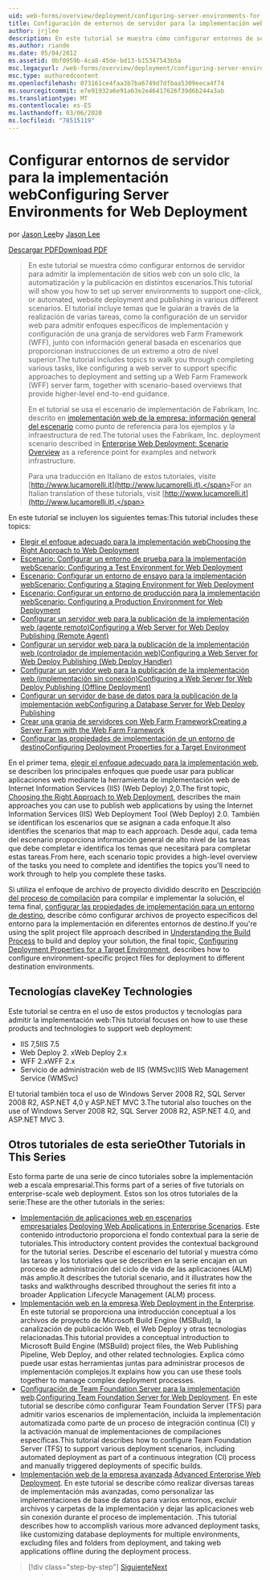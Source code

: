 ```yaml
---
uid: web-forms/overview/deployment/configuring-server-environments-for-web-deployment/configuring-server-environments-for-web-deployment
title: Configuración de entornos de servidor para la implementación web | Microsoft Docs
author: jrjlee
description: En este tutorial se muestra cómo configurar entornos de servidor para ofrecer compatibilidad con la implementación y publicación de sitios web con un solo clic, o automatizada, en diferentes escenario...
ms.author: riande
ms.date: 05/04/2012
ms.assetid: 0bf0959b-4ca8-45de-bd13-b15347543b5a
msc.legacyurl: /web-forms/overview/deployment/configuring-server-environments-for-web-deployment/configuring-server-environments-for-web-deployment
msc.type: authoredcontent
ms.openlocfilehash: 073161ce4faa3b7ba6749d7dfbaa5309eeca4f74
ms.sourcegitcommit: e7e91932a6e91a63e2e46417626f39d6b244a3ab
ms.translationtype: MT
ms.contentlocale: es-ES
ms.lasthandoff: 03/06/2020
ms.locfileid: "78515119"
---
```

# <a name="configuring-server-environments-for-web-deployment"></a><span data-ttu-id="e21f0-103">Configurar entornos de servidor para la implementación web</span><span class="sxs-lookup"><span data-stu-id="e21f0-103">Configuring Server Environments for Web Deployment</span></span>

<span data-ttu-id="e21f0-104">por [Jason Lee](https://github.com/jrjlee)</span><span class="sxs-lookup"><span data-stu-id="e21f0-104">by [Jason Lee](https://github.com/jrjlee)</span></span>

[<span data-ttu-id="e21f0-105">Descargar PDF</span><span class="sxs-lookup"><span data-stu-id="e21f0-105">Download PDF</span></span>](https://msdnshared.blob.core.windows.net/media/MSDNBlogsFS/prod.evol.blogs.msdn.com/CommunityServer.Blogs.Components.WeblogFiles/00/00/00/63/56/8130.DeployingWebAppsInEnterpriseScenarios.pdf)

> <span data-ttu-id="e21f0-106">En este tutorial se muestra cómo configurar entornos de servidor para admitir la implementación de sitios web con un solo clic, la automatización y la publicación en distintos escenarios.</span><span class="sxs-lookup"><span data-stu-id="e21f0-106">This tutorial will show you how to set up server environments to support one-click, or automated, website deployment and publishing in various different scenarios.</span></span> <span data-ttu-id="e21f0-107">El tutorial incluye temas que le guiarán a través de la realización de varias tareas, como la configuración de un servidor web para admitir enfoques específicos de implementación y configuración de una granja de servidores web Farm Framework (WFF), junto con información general basada en escenarios que proporcionan instrucciones de un extremo a otro de nivel superior.</span><span class="sxs-lookup"><span data-stu-id="e21f0-107">The tutorial includes topics to walk you through completing various tasks, like configuring a web server to support specific approaches to deployment and setting up a Web Farm Framework (WFF) server farm, together with scenario-based overviews that provide higher-level end-to-end guidance.</span></span>
> 
> <span data-ttu-id="e21f0-108">En el tutorial se usa el escenario de implementación de Fabrikam, Inc. descrito en [implementación web de la empresa: información general del escenario](../deploying-web-applications-in-enterprise-scenarios/enterprise-web-deployment-scenario-overview.md) como punto de referencia para los ejemplos y la infraestructura de red.</span><span class="sxs-lookup"><span data-stu-id="e21f0-108">The tutorial uses the Fabrikam, Inc. deployment scenario described in [Enterprise Web Deployment: Scenario Overview](../deploying-web-applications-in-enterprise-scenarios/enterprise-web-deployment-scenario-overview.md) as a reference point for examples and network infrastructure.</span></span>
> 
> <span data-ttu-id="e21f0-109">Para una traducción en Italiano de estos tutoriales, visite [http://www.lucamorelli.it](http://www.lucamorelli.it).</span><span class="sxs-lookup"><span data-stu-id="e21f0-109">For an Italian translation of these tutorials, visit [http://www.lucamorelli.it](http://www.lucamorelli.it).</span></span>

<span data-ttu-id="e21f0-110">En este tutorial se incluyen los siguientes temas:</span><span class="sxs-lookup"><span data-stu-id="e21f0-110">This tutorial includes these topics:</span></span>

- [<span data-ttu-id="e21f0-111">Elegir el enfoque adecuado para la implementación web</span><span class="sxs-lookup"><span data-stu-id="e21f0-111">Choosing the Right Approach to Web Deployment</span></span>](choosing-the-right-approach-to-web-deployment.md)
- [<span data-ttu-id="e21f0-112">Escenario: Configurar un entorno de prueba para la implementación web</span><span class="sxs-lookup"><span data-stu-id="e21f0-112">Scenario: Configuring a Test Environment for Web Deployment</span></span>](scenario-configuring-a-test-environment-for-web-deployment.md)
- [<span data-ttu-id="e21f0-113">Escenario: Configurar un entorno de ensayo para la implementación web</span><span class="sxs-lookup"><span data-stu-id="e21f0-113">Scenario: Configuring a Staging Environment for Web Deployment</span></span>](scenario-configuring-a-staging-environment-for-web-deployment.md)
- [<span data-ttu-id="e21f0-114">Escenario: Configurar un entorno de producción para la implementación web</span><span class="sxs-lookup"><span data-stu-id="e21f0-114">Scenario: Configuring a Production Environment for Web Deployment</span></span>](scenario-configuring-a-production-environment-for-web-deployment.md)
- [<span data-ttu-id="e21f0-115">Configurar un servidor web para la publicación de la implementación web (agente remoto)</span><span class="sxs-lookup"><span data-stu-id="e21f0-115">Configuring a Web Server for Web Deploy Publishing (Remote Agent)</span></span>](configuring-a-web-server-for-web-deploy-publishing-remote-agent.md)
- [<span data-ttu-id="e21f0-116">Configurar un servidor web para la publicación de la implementación web (controlador de implementación web)</span><span class="sxs-lookup"><span data-stu-id="e21f0-116">Configuring a Web Server for Web Deploy Publishing (Web Deploy Handler)</span></span>](configuring-a-web-server-for-web-deploy-publishing-web-deploy-handler.md)
- [<span data-ttu-id="e21f0-117">Configurar un servidor web para la publicación de la implementación web (implementación sin conexión)</span><span class="sxs-lookup"><span data-stu-id="e21f0-117">Configuring a Web Server for Web Deploy Publishing (Offline Deployment)</span></span>](configuring-a-web-server-for-web-deploy-publishing-offline-deployment.md)
- [<span data-ttu-id="e21f0-118">Configurar un servidor de base de datos para la publicación de la implementación web</span><span class="sxs-lookup"><span data-stu-id="e21f0-118">Configuring a Database Server for Web Deploy Publishing</span></span>](configuring-a-database-server-for-web-deploy-publishing.md)
- [<span data-ttu-id="e21f0-119">Crear una granja de servidores con Web Farm Framework</span><span class="sxs-lookup"><span data-stu-id="e21f0-119">Creating a Server Farm with the Web Farm Framework</span></span>](creating-a-server-farm-with-the-web-farm-framework.md)
- [<span data-ttu-id="e21f0-120">Configurar las propiedades de implementación de un entorno de destino</span><span class="sxs-lookup"><span data-stu-id="e21f0-120">Configuring Deployment Properties for a Target Environment</span></span>](configuring-deployment-properties-for-a-target-environment.md)

<span data-ttu-id="e21f0-121">En el primer tema, [elegir el enfoque adecuado para la implementación web](choosing-the-right-approach-to-web-deployment.md), se describen los principales enfoques que puede usar para publicar aplicaciones web mediante la herramienta de implementación web de Internet Information Services (IIS) (Web Deploy) 2,0.</span><span class="sxs-lookup"><span data-stu-id="e21f0-121">The first topic, [Choosing the Right Approach to Web Deployment](choosing-the-right-approach-to-web-deployment.md), describes the main approaches you can use to publish web applications by using the Internet Information Services (IIS) Web Deployment Tool (Web Deploy) 2.0.</span></span> <span data-ttu-id="e21f0-122">También se identifican los escenarios que se asignan a cada enfoque.</span><span class="sxs-lookup"><span data-stu-id="e21f0-122">It also identifies the scenarios that map to each approach.</span></span> <span data-ttu-id="e21f0-123">Desde aquí, cada tema del escenario proporciona información general de alto nivel de las tareas que debe completar e identifica los temas que necesitará para completar estas tareas.</span><span class="sxs-lookup"><span data-stu-id="e21f0-123">From here, each scenario topic provides a high-level overview of the tasks you need to complete and identifies the topics you'll need to work through to help you complete these tasks.</span></span>

<span data-ttu-id="e21f0-124">Si utiliza el enfoque de archivo de proyecto dividido descrito en [Descripción del proceso de compilación](../web-deployment-in-the-enterprise/understanding-the-build-process.md) para compilar e implementar la solución, el tema final, [configurar las propiedades de implementación para un entorno de destino](configuring-deployment-properties-for-a-target-environment.md), describe cómo configurar archivos de proyecto específicos del entorno para la implementación en diferentes entornos de destino.</span><span class="sxs-lookup"><span data-stu-id="e21f0-124">If you're using the split project file approach described in [Understanding the Build Process](../web-deployment-in-the-enterprise/understanding-the-build-process.md) to build and deploy your solution, the final topic, [Configuring Deployment Properties for a Target Environment](configuring-deployment-properties-for-a-target-environment.md), describes how to configure environment-specific project files for deployment to different destination environments.</span></span>

## <a name="key-technologies"></a><span data-ttu-id="e21f0-125">Tecnologías clave</span><span class="sxs-lookup"><span data-stu-id="e21f0-125">Key Technologies</span></span>

<span data-ttu-id="e21f0-126">Este tutorial se centra en el uso de estos productos y tecnologías para admitir la implementación web:</span><span class="sxs-lookup"><span data-stu-id="e21f0-126">This tutorial focuses on how to use these products and technologies to support web deployment:</span></span>

- <span data-ttu-id="e21f0-127">IIS 7,5</span><span class="sxs-lookup"><span data-stu-id="e21f0-127">IIS 7.5</span></span>
- <span data-ttu-id="e21f0-128">Web Deploy 2. x</span><span class="sxs-lookup"><span data-stu-id="e21f0-128">Web Deploy 2.x</span></span>
- <span data-ttu-id="e21f0-129">WFF 2.x</span><span class="sxs-lookup"><span data-stu-id="e21f0-129">WFF 2.x</span></span>
- <span data-ttu-id="e21f0-130">Servicio de administración web de IIS (WMSvc)</span><span class="sxs-lookup"><span data-stu-id="e21f0-130">IIS Web Management Service (WMSvc)</span></span>

<span data-ttu-id="e21f0-131">El tutorial también toca el uso de Windows Server 2008 R2, SQL Server 2008 R2, ASP.NET 4,0 y ASP.NET MVC 3.</span><span class="sxs-lookup"><span data-stu-id="e21f0-131">The tutorial also touches on the use of Windows Server 2008 R2, SQL Server 2008 R2, ASP.NET 4.0, and ASP.NET MVC 3.</span></span>

## <a name="other-tutorials-in-this-series"></a><span data-ttu-id="e21f0-132">Otros tutoriales de esta serie</span><span class="sxs-lookup"><span data-stu-id="e21f0-132">Other Tutorials in This Series</span></span>

<span data-ttu-id="e21f0-133">Esto forma parte de una serie de cinco tutoriales sobre la implementación web a escala empresarial.</span><span class="sxs-lookup"><span data-stu-id="e21f0-133">This forms part of a series of five tutorials on enterprise-scale web deployment.</span></span> <span data-ttu-id="e21f0-134">Estos son los otros tutoriales de la serie:</span><span class="sxs-lookup"><span data-stu-id="e21f0-134">These are the other tutorials in the series:</span></span>

- <span data-ttu-id="e21f0-135">[Implementación de aplicaciones web en escenarios empresariales](../deploying-web-applications-in-enterprise-scenarios/deploying-web-applications-in-enterprise-scenarios.md).</span><span class="sxs-lookup"><span data-stu-id="e21f0-135">[Deploying Web Applications in Enterprise Scenarios](../deploying-web-applications-in-enterprise-scenarios/deploying-web-applications-in-enterprise-scenarios.md).</span></span> <span data-ttu-id="e21f0-136">Este contenido introductorio proporciona el fondo contextual para la serie de tutoriales.</span><span class="sxs-lookup"><span data-stu-id="e21f0-136">This introductory content provides the contextual background for the tutorial series.</span></span> <span data-ttu-id="e21f0-137">Describe el escenario del tutorial y muestra cómo las tareas y los tutoriales que se describen en la serie encajan en un proceso de administración del ciclo de vida de las aplicaciones (ALM) más amplio.</span><span class="sxs-lookup"><span data-stu-id="e21f0-137">It describes the tutorial scenario, and it illustrates how the tasks and walkthroughs described throughout the series fit into a broader Application Lifecycle Management (ALM) process.</span></span>
- <span data-ttu-id="e21f0-138">[Implementación web en la empresa](../web-deployment-in-the-enterprise/web-deployment-in-the-enterprise.md).</span><span class="sxs-lookup"><span data-stu-id="e21f0-138">[Web Deployment in the Enterprise](../web-deployment-in-the-enterprise/web-deployment-in-the-enterprise.md).</span></span> <span data-ttu-id="e21f0-139">En este tutorial se proporciona una introducción conceptual a los archivos de proyecto de Microsoft Build Engine (MSBuild), la canalización de publicación Web, el Web Deploy y otras tecnologías relacionadas.</span><span class="sxs-lookup"><span data-stu-id="e21f0-139">This tutorial provides a conceptual introduction to Microsoft Build Engine (MSBuild) project files, the Web Publishing Pipeline, Web Deploy, and other related technologies.</span></span> <span data-ttu-id="e21f0-140">Explica cómo puede usar estas herramientas juntas para administrar procesos de implementación complejos.</span><span class="sxs-lookup"><span data-stu-id="e21f0-140">It explains how you can use these tools together to manage complex deployment processes.</span></span>
- <span data-ttu-id="e21f0-141">[Configuración de Team Foundation Server para la implementación web](../configuring-team-foundation-server-for-web-deployment/configuring-team-foundation-server-for-web-deployment.md).</span><span class="sxs-lookup"><span data-stu-id="e21f0-141">[Configuring Team Foundation Server for Web Deployment](../configuring-team-foundation-server-for-web-deployment/configuring-team-foundation-server-for-web-deployment.md).</span></span> <span data-ttu-id="e21f0-142">En este tutorial se describe cómo configurar Team Foundation Server (TFS) para admitir varios escenarios de implementación, incluida la implementación automatizada como parte de un proceso de integración continua (CI) y la activación manual de implementaciones de compilaciones específicas.</span><span class="sxs-lookup"><span data-stu-id="e21f0-142">This tutorial describes how to configure Team Foundation Server (TFS) to support various deployment scenarios, including automated deployment as part of a continuous integration (CI) process and manually triggered deployments of specific builds.</span></span>
- <span data-ttu-id="e21f0-143">[Implementación web de la empresa avanzada](../advanced-enterprise-web-deployment/advanced-enterprise-web-deployment.md).</span><span class="sxs-lookup"><span data-stu-id="e21f0-143">[Advanced Enterprise Web Deployment](../advanced-enterprise-web-deployment/advanced-enterprise-web-deployment.md).</span></span> <span data-ttu-id="e21f0-144">En este tutorial se describe cómo realizar diversas tareas de implementación más avanzadas, como personalizar las implementaciones de base de datos para varios entornos, excluir archivos y carpetas de la implementación y dejar las aplicaciones web sin conexión durante el proceso de implementación. .</span><span class="sxs-lookup"><span data-stu-id="e21f0-144">This tutorial describes how to accomplish various more advanced deployment tasks, like customizing database deployments for multiple environments, excluding files and folders from deployment, and taking web applications offline during the deployment process.</span></span>

> [!div class="step-by-step"]
> [<span data-ttu-id="e21f0-145">Siguiente</span><span class="sxs-lookup"><span data-stu-id="e21f0-145">Next</span></span>](choosing-the-right-approach-to-web-deployment.md)
